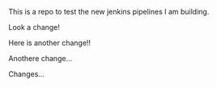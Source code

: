 This is a repo to test the new jenkins pipelines I am building.

Look a change!

Here is another change!!

Anothere change...

Changes...
